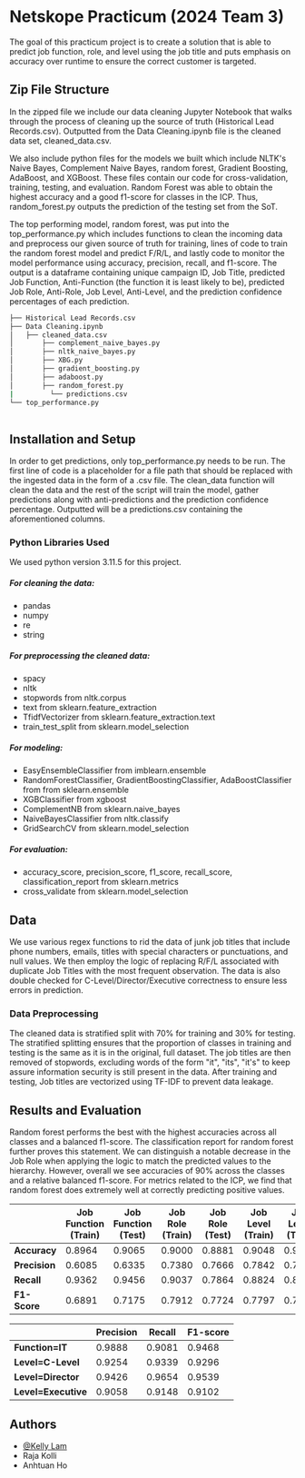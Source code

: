 
# Netskope Practicum (2024 Team 3)

The goal of this practicum project is to create a solution that is able to predict job function, role, and level using the job title and puts emphasis on accuracy over runtime to ensure the correct customer is targeted.

## Zip File Structure
In the zipped file we include our data cleaning Jupyter Notebook that walks through the process of cleaning up the source of truth (Historical Lead Records.csv). Outputted from the Data Cleaning.ipynb file is the cleaned data set, cleaned_data.csv. 

We also include python files for the models we built which include NLTK's Naive Bayes, Complement Naive Bayes, random forest, Gradient Boosting, AdaBoost, and XGBoost. These files contain our code for cross-validation, training, testing, and evaluation. Random Forest was able to obtain the highest accuracy and a good f1-score for classes in the ICP. Thus, random_forest.py outputs the prediction of the testing set from the SoT.

The top performing model, random forest, was put into the top_performance.py which includes functions to clean the incoming data and preprocess our given source of truth for training, lines of code to train the random forest model and predict F/R/L, and lastly code to monitor the model performance using accuracy, precision, recall, and f1-score. The output is a dataframe containing unique campaign ID, Job Title, predicted Job Function, Anti-Function (the function it is least likely to be), predicted Job Role, Anti-Role, Job Level, Anti-Level, and the prediction confidence percentages of each prediction.  
```bash
├── Historical Lead Records.csv
├── Data Cleaning.ipynb
│   ├── cleaned_data.csv
│       ├── complement_naive_bayes.py
│       ├── nltk_naive_bayes.py
│       ├── XBG.py
│       ├── gradient_boosting.py
│       ├── adaboost.py
│       ├── random_forest.py
|         └── predictions.csv
└── top_performance.py
    
```
## Installation and Setup
In order to get predictions, only top_performance.py needs to be run. The first line of code is a placeholder for a file path that should be replaced with the ingested data in the form of a .csv file. The clean_data function will clean the data and the rest of the script will train the model, gather predictions along with anti-predictions and the prediction confidence percentage. Outputted will be a predictions.csv containing the aforementioned columns. 
### Python Libraries Used
We used python version 3.11.5 for this project.
##### For cleaning the data:
- pandas
- numpy
- re
- string

##### For preprocessing the cleaned data:
- spacy
- nltk
- stopwords from nltk.corpus
- text from sklearn.feature_extraction
- TfidfVectorizer from sklearn.feature_extraction.text
- train_test_split from sklearn.model_selection

##### For modeling:
- EasyEnsembleClassifier from imblearn.ensemble
- RandomForestClassifier, GradientBoostingClassifier, AdaBoostClassifier from from sklearn.ensemble
- XGBClassifier from xgboost
- ComplementNB from sklearn.naive_bayes
- NaiveBayesClassifier from nltk.classify
- GridSearchCV from sklearn.model_selection


##### For evaluation:
- accuracy_score, precision_score, f1_score, recall_score, classification_report from sklearn.metrics
- cross_validate from sklearn.model_selection

## Data
We use various regex functions to rid the data of junk job titles that include phone numbers, emails, titles with special characters or punctuations, and null values. We then employ the logic of replacing R/F/L associated with duplicate Job Titles with the most frequent observation. The data is also double checked for C-Level/Director/Executive correctness to ensure less errors in prediction. 

### Data Preprocessing
The cleaned data is stratified split with 70% for training and 30% for testing. The stratified splitting ensures that the proportion of classes in training and testing is the same as it is in the original, full dataset. The job titles are then removed of stopwords, excluding words of the form "it", "its", "it's" to keep assure information security is still present in the data. After training and testing, Job titles are vectorized using TF-IDF to prevent data leakage.

## Results and Evaluation
Random forest performs the best with the highest accuracies across all classes and a balanced f1-score. The classification report for random forest further proves this statement. We can distinguish a notable decrease in the Job Role when applying the logic to match the predicted values to the hierarchy. However, overall we see accuracies of 90% across the classes and a relative balanced f1-score. For metrics related to the ICP, we find that random forest does extremely well at correctly predicting positive values. 

|                | Job Function (Train) | Job Function (Test) | Job Role (Train) | Job Role (Test) | Job Level (Train) | Job Level (Test) |
| -------------  | -------------------- | -------------------| ------------------- | ------------------- | ------------------- | ------------------- |
|  **Accuracy**  |  0.8964              | 0.9065              | 0.9000  | 0.8881 | 0.9048 | 0.9100 |
|  **Precision** |  0.6085              | 0.6335              | 0.7380  |  0.7666 | 0.7842 | 0.7884 |
|  **Recall**    |  0.9362              | 0.9456              | 0.9037  |  0.7864 | 0.8824 | 0.8931 |
|  **F1-Score**  |  0.6891              | 0.7175              | 0.7912  | 0.7724 | 0.7797 | 0.7844 |

| | Precision | Recall | F1-score |
| ------ | ------ | ------ | ------|
| **Function=IT**| 0.9888 | 0.9081 | 0.9468 |
|**Level=C-Level** | 0.9254 | 0.9339 | 0.9296 |
|**Level=Director** | 0.9426 | 0.9654 | 0.9539 |
|**Level=Executive** | 0.9058 | 0.9148 | 0.9102 |

## Authors
- [@Kelly Lam](https://www.linkedin.com/in/koding-with-kelly/)
- Raja Kolli
- Anhtuan Ho


